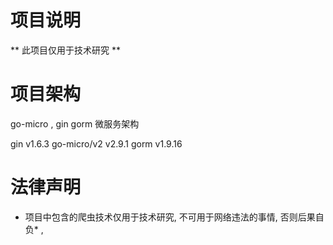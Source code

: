 # 项目说明
** 此项目仅用于技术研究 **
# 项目架构
go-micro , gin  gorm 微服务架构

gin v1.6.3
go-micro/v2 v2.9.1
gorm v1.9.16

# 法律声明
* 项目中包含的爬虫技术仅用于技术研究, 不可用于网络违法的事情, 否则后果自负* ,